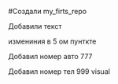 ﻿#Cоздали my_firts_repo 

Добавили текст

измениния  в 5 ом пунткте

Добавил номер авто 777

Добавил номер тел 999  visual